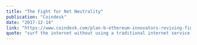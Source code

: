 ```yaml
---
title: "The Fight for Net Neutrality"
publication: "Coindesk"
date: "2017-12-14"
link: "https://www.coindesk.com/plan-b-ethereum-innovators-reviving-fight-net-neutrality/"
quote: "surf the internet without using a traditional internet service provider"
---
```

